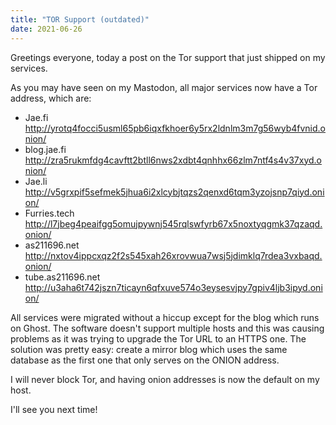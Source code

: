 ```yaml
---
title: "TOR Support (outdated)"
date: 2021-06-26
---
```


Greetings everyone, today a post on the Tor support that just shipped on my services.

As you may have seen on my Mastodon, all major services now have a Tor address, which are:

* Jae.fi http://yrotq4focci5usml65pb6iqxfkhoer6y5rx2ldnlm3m7g56wyb4fvnid.onion/
* blog.jae.fi http://zra5rukmfdg4cavftt2btll6nws2xdbt4qnhhx66zlm7ntf4s4v37xyd.onion/
* Jae.li http://v5grxpif5sefmek5jhua6i2xlcybjtqzs2qenxd6tqm3yzojsnp7qiyd.onion/
* Furries.tech http://l7jbeg4peaifgg5omujpywnj545rqlswfyrb67x5noxtyqgmk37qzaqd.onion/
* as211696.net http://nxtov4ippcxqz2f2s545xah26xrovwua7wsj5jdimklq7rdea3vxbaqd.onion/
* tube.as211696.net http://u3aha6t742jszn7ticayn6qfxuve574o3eysesvjpy7gpiv4ljb3ipyd.onion/

All services were migrated without a hiccup except for the blog which runs on Ghost. The software doesn't support multiple hosts and this was causing problems as it was trying to upgrade the Tor URL to an HTTPS one. The solution was pretty easy: create a mirror blog which uses the same database as the first one that only serves on the ONION address.

I will never block Tor, and having onion addresses is now the default on my host.

I'll see you next time!
